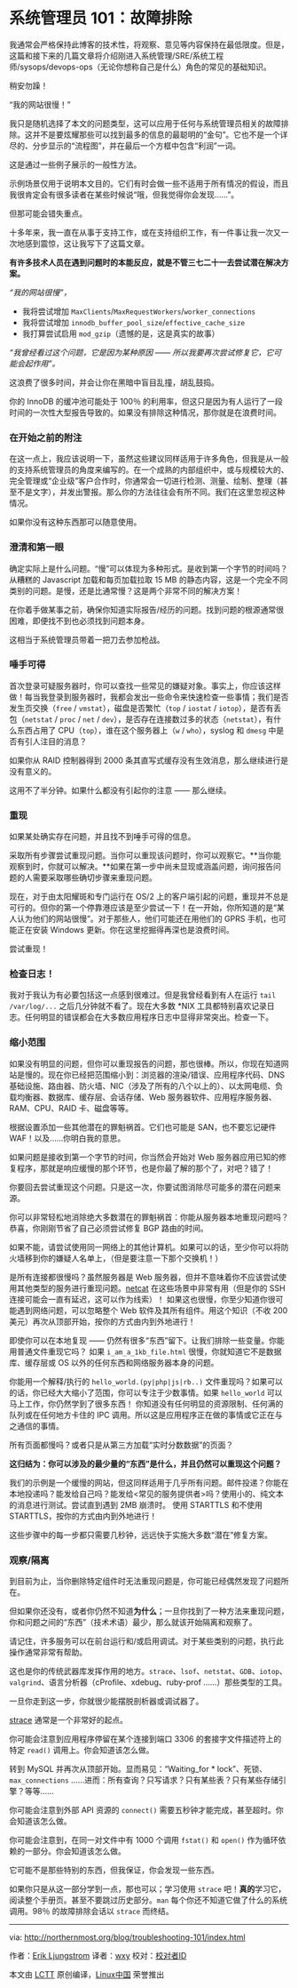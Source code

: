 系统管理员 101：故障排除
======

我通常会严格保持此博客的技术性，将观察、意见等内容保持在最低限度。但是，这篇和接下来的几篇文章将介绍刚进入系统管理/SRE/系统工程师/sysops/devops-ops（无论你想称自己是什么）角色的常见的基础知识。

稍安勿躁！

“我的网站很慢！”

我只是随机选择了本文的问题类型，这可以应用于任何与系统管理员相关的故障排除。这并不是要炫耀那些可以找到最多的信息的最聪明的“金句”。它也不是一个详尽的、分步显示的“流程图”，并在最后一个方框中包含“利润”一词。 

这是通过一些例子展示的一般性方法。

示例场景仅用于说明本文目的。它们有时会做一些不适用于所有情况的假设，而且我很肯定会有很多读者在某些时候说“哦，但我觉得你会发现……”。

但那可能会错失重点。

十多年来，我一直在从事于支持工作，或在支持组织工作，有一件事让我一次又一次地感到震惊，这让我写下了这篇文章。

**有许多技术人员在遇到问题时的本能反应，就是不管三七二十一去尝试潜在解决方案。**

*“我的网站很慢”，*

* 我将尝试增加 `MaxClients`/`MaxRequestWorkers`/`worker_connections`
* 我将尝试增加 `innodb_buffer_pool_size`/`effective_cache_size`
* 我打算尝试启用 `mod_gzip`（遗憾的是，这是真实的故事）

*“我曾经看过这个问题，它是因为某种原因 —— 所以我要再次尝试修复它，它可能会起作用”。*

这浪费了很多时间，并会让你在黑暗中盲目乱撞，胡乱鼓捣。

你的 InnoDB 的缓冲池可能处于 100％ 的利用率，但这只是因为有人运行了一段时间的一次性大型报告导致的。如果没有排除这种情况，那你就是在浪费时间。

### 在开始之前的附注

在这一点上，我应该说明一下，虽然这些建议同样适用于许多角色，但我是从一般的支持系统管理员的角度来编写的。在一个成熟的内部组织中，或与规模较大的、完全管理或“企业级”客户合作时，你通常会一切进行检测、测量、绘制、整理（甚至不是文字），并发出警报。那么你的方法往往会有所不同。我们在这里忽视这种情况。

如果你没有这种东西那可以随意使用。

### 澄清和第一眼

确定实际上是什么问题。“慢”可以体现为多种形式。是收到第一个字节的时间吗？从糟糕的 Javascript 加载和每页加载拉取 15 MB 的静态内容，这是一个完全不同类别的问题。是慢，还是比通常慢？这是两个非常不同的解决方案！

在你着手做某事之前，确保你知道实际报告/经历的问题。找到问题的根源通常很困难，即便找不到也必须找到问题本身。

这相当于系统管理员带着一把刀去参加枪战。

### 唾手可得

首次登录可疑服务器时，你可以查找一些常见的嫌疑对象。事实上，你应该这样做！每当我登录到服务器时，我都会发出一些命令来快速检查一些事情；我们是否发生页交换（`free` / `vmstat`），磁盘是否繁忙（`top` / `iostat` / `iotop`），是否有丢包（`netstat` / `proc` / `net` / `dev`），是否存在连接数过多的状态（`netstat`），有什么东西占用了 CPU（`top`），谁在这个服务器上（`w` / `who`），syslog 和 `dmesg` 中是否有引人注目的消息？

如果你从 RAID 控制器得到 2000 条其直写式缓存没有生效消息，那么继续进行是没有意义的。

这用不了半分钟。如果什么都没有引起你的注意 —— 那么继续。

### 重现

如果某处确实存在问题，并且找不到唾手可得的信息。

采取所有步骤尝试重现问题。当你可以重现该问题时，你可以观察它。**当你能观察到时，你就可以解决。**如果在第一步中尚未显现或涵盖问题，询问报告问题的人需要采取哪些确切步骤来重现问题。

现在，对于由太阳耀斑和专门运行在 OS/2 上的客户端引起的问题，重现并不总是可行的。但你的第一个停靠港应该是至少尝试一下！在一开始，你所知道的是“某人认为他们的网站很慢”。对于那些人，他们可能还在用他们的 GPRS 手机，也可能正在安装 Windows 更新。你在这里挖掘得再深也是浪费时间。

尝试重现！

### 检查日志！

我对于我认为有必要包括这一点感到很难过。但是我曾经看到有人在运行 `tail /var/log/...` 之后几分钟就不看了。现在大多数 *NIX 工具都特别喜欢记录日志。任何明显的错误都会在大多数应用程序日志中显得非常突出。检查一下。

### 缩小范围

如果没有明显的问题，但你可以重现报告的问题，那也很棒。所以，你现在知道网站是慢的。现在你已经把范围缩小到：浏览器的渲染/错误、应用程序代码、DNS 基础设施、路由器、防火墙、NIC（涉及了所有的八个以上的）、以太网电缆、负载均衡器、数据库、缓存层、会话存储、Web 服务器软件、应用程序服务器、RAM、CPU、RAID 卡、磁盘等等。

根据设置添加一些其他潜在的罪魁祸首。它们也可能是 SAN，也不要忘记硬件 WAF！以及……你明白我的意思。

如果问题是接收到第一个字节的时间，你当然会开始对  Web 服务器应用已知的修复程序，那就是响应缓慢的那个环节，也是你最了解的那个了，对吧？错了！

你要回去尝试重现这个问题。只是这一次，你要试图消除尽可能多的潜在问题来源。

你可以非常轻松地消除绝大多数潜在的罪魁祸首：你能从服务器本地重现问题吗？恭喜，你刚刚节省了自己必须尝试修复 BGP 路由的时间。

如果不能，请尝试使用同一网络上的其他计算机。如果可以的话，至少你可以将防火墙移到你的嫌疑人名单上，（但是要注意一下那个交换机！）

是所有连接都很慢吗？虽然服务器是 Web 服务器，但并不意味着你不应该尝试使用其他类型的服务进行重现问题。[netcat][1] 在这些场景中非常有用（但是你的 SSH 连接可能会一直有延迟，这可以作为线索）！ 如果这也很慢，你至少知道你很可能遇到网络问题，可以忽略整个 Web 软件及其所有组件。用这个知识（不收 200 美元）再次从顶部开始，按你的方式由内到外地进行！

即使你可以在本地复现 —— 仍然有很多“东西”留下。让我们排除一些变量。你能用普通文件重现它吗？ 如果 `i_am_a_1kb_file.html` 很慢，你就知道它不是数据库、缓存层或 OS 以外的任何东西和网络服务器本身的问题。

你能用一个解释/执行的 `hello_world.(py|php|js|rb..)` 文件重现吗？如果可以的话，你已经大大缩小了范围，你可以专注于少数事情。如果 `hello_world` 可以马上工作，你仍然学到了很多东西！ 你知道没有任何明显的资源限制、任何满的队列或在任何地方卡住的 IPC 调用。所以这是应用程序正在做的事情或它正在与之通信的事情。

所有页面都慢吗？或者只是从第三方加载“实时分数数据”的页面？

**这归结为：你可以涉及的最少量的“东西”是什么，并且仍然可以重现这个问题？**

我们的示例是一个缓慢的网站，但这同样适用于几乎所有问题。邮件投递？你能在本地投递吗？能发给自己吗？能发给<常见的服务提供者>吗？使用小的、纯文本的消息进行测试。尝试直到遇到 2MB 崩溃时。 使用 STARTTLS 和不使用 STARTTLS，按你的方式由内到外地进行！

这些步骤中的每一步都只需要几秒钟，远远快于实施大多数“潜在”修复方案。

### 观察/隔离

到目前为止，当你删除特定组件时无法重现问题是，你可能已经偶然发现了问题所在。

但如果你还没有，或者你仍然不知道**为什么**；一旦你找到了一种方法来重现问题，你和问题之间的“东西”（技术术语）最少，那么就该开始隔离和观察了。

请记住，许多服务可以在前台运行和/或启用调试。对于某些类别的问题，执行此操作通常非常有帮助。

这也是你的传统武器库发挥作用的地方。`strace`、`lsof`、`netstat`、`GDB`、`iotop`、`valgrind`、语言分析器（cProfile、xdebug、ruby-prof ……）那些类型的工具。

一旦你走到这一步，你就很少能摆脱剖析器或调试器了。

[strace][2] 通常是一个非常好的起点。

你可能会注意到应用程序停留在某个连接到端口 3306 的套接字文件描述符上的特定 `read()` 调用上。你会知道该怎么做。

转到 MySQL 并再次从顶部开始。显而易见：“Waiting_for * lock”、死锁、`max_connections` ……进而：所有查询？只写请求？只有某些表？只有某些存储引擎？等等……

你可能会注意到外部 API 资源的 `connect()` 需要五秒钟才能完成，甚至超时。你会知道该怎么做。

你可能会注意到，在同一对文件中有 1000 个调用 `fstat()` 和 `open()` 作为循环依赖的一部分。你会知道该怎么做。

它可能不是那些特别的东西，但我保证，你会发现一些东西。
 
如果你只是从这一部分学到一点，那也可以；学习使用 `strace` 吧！**真的**学习它，阅读整个手册页。甚至不要跳过历史部分。`man` 每个你还不知道它做了什么的系统调用。98％ 的故障排除会话以 `strace` 而终结。

--------------------------------------------------------------------------------

via: http://northernmost.org/blog/troubleshooting-101/index.html

作者：[Erik Ljungstrom][a]
译者：[wxy](https://github.com/wxy)
校对：[校对者ID](https://github.com/校对者ID)

本文由 [LCTT](https://github.com/LCTT/TranslateProject) 原创编译，[Linux中国](https://linux.cn/) 荣誉推出

[a]:http://northernmost.org
[1]:http://nc110.sourceforge.net/
[2]:https://linux.die.net/man/1/strace
